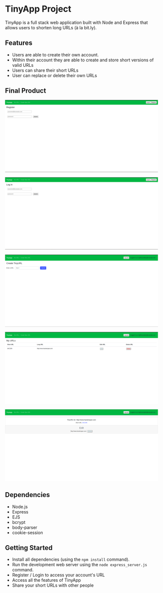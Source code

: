 # TinyApp Project

TinyApp is a full stack web application built with Node and Express that allows users to shorten long URLs (à la bit.ly).

## Features 

- Users are able to create their own account.
- Within their account they are able to create and store short versions of valid URLs
- Users can share their short URLs
- User can replace or delete their own URLs

## Final Product

!["Page where users can register their account"](https://raw.githubusercontent.com/Caronise/tinyapp/master/docs/register.png)

!["Page where users can log in to their account](https://raw.githubusercontent.com/Caronise/tinyapp/master/docs/log_in.png)

!["Page to create new short URl"](https://raw.githubusercontent.com/Caronise/tinyapp/master/docs/create.png)

!["Main page containing all of the user's short URLs"](https://raw.githubusercontent.com/Caronise/tinyapp/master/docs/urls.png)

!["Edit page allowing users to update their short URLs"](https://raw.githubusercontent.com/Caronise/tinyapp/master/docs/edit.png)

## Dependencies

- Node.js
- Express
- EJS
- bcrypt
- body-parser
- cookie-session

## Getting Started

- Install all dependencies (using the `npm install` command).
- Run the development web server using the `node express_server.js` command.
- Register / Login to access your account's URL
- Access all the features of TinyApp
- Share your short URLs with other people